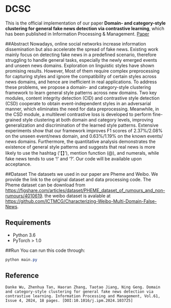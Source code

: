 # DCSC

This is the official implementation of our paper **Domain- and category-style clustering for general fake news detection via contrastive learning**, which has been published in Information Processing & Management. [Paper](https://www.sciencedirect.com/science/article/abs/pii/S0306457324000852?via%3Dihub)

##Abstract
Nowadays, online social networks increase information dissemination but also accelerate the spread of fake news. Existing work mainly focus on detecting fake news in a predefined scenario, therefore struggling to handle general tasks, especially the newly emerged events and unseen news domains. Exploration on linguistic styles have shown promising results. However, Most of them require complex preprocessing for capturing styles and ignore the compatibility of certain styles across news domains, and hence are inefficient in real applications. To address these problems, we propose a domain- and category-style clustering framework to learn general style patterns across new domains. Two key modules, content integrity detection (CID) and contrastive style detection (CSD) cooperate to obtain event-independent styles in an adversarial manner, which eliminates the need for data preprocessing. Meanwhile, in the CSD module, a multilevel contrastive loss is developed to perform fine-grained style clustering at both domain and category levels, improving generalization and discrimination of the learned style patterns. Extensive experiments show that our framework improves F1 scores of 2.37\%/2.08\% on the unseen event/news domain, and 0.63\%/1.19\% on the known events/ news domains. Furthermore, the quantitative analysis demonstrates the existence of general style patterns and suggests that real news is more likely to use the hashtag (‘【】’), mention function (@), and numerals, while fake news tends to use ‘!’ and ‘?’. Our code will be available upon acceptance.


##Dataset
The datasets we used in our paper are Pheme and Weibo. We provide the link to the original dataset and data processing code. The Pheme dataset can be download from https://figshare.com/articles/dataset/PHEME_dataset_of_rumours_and_non-rumours/4010619. the weibo dataset is avalable at https://github.com/ICTMCG/Characterizing-Weibo-Multi-Domain-False-News.

## Requirements

- Python 3.6
- PyTorch > 1.0

  
##Run
You can run this code through:

```powershell
python main.py 
```

## Reference

```
Danke Wu, Zhenhua Tan, Haoran Zhang, Taotao Jiang, Ning Geng. Domain and category-style clustering for general fake news detection via contrastive learning. Information Processing and Management, Vol.61, Issue 4, 2024, 18 pages. [DOI:10.1016/j.ipm.2024.103725]
```

